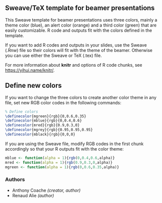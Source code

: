 ## Sweave/TeX template for beamer presentations


This Sweave template for beamer presentations uses three colors, mainly a theme color (blue), an alert color (orange) and a third color (green) that are easily customizable. R code and outputs fit with the colors defined in the template.
    
If you want to add R codes and outputs in your slides, use the Sweave (.Rnw) file so their colors will fit with the theme of the beamer. Otherwise you can use either the Sweave or TeX (.tex) file.

For more information about **knitr** and options of R code chunks, see https://yihui.name/knitr/. 

## Define new colors


If you want to change the three colors to create another color theme in any file, set new RGB color codes in the following commands:

```tex
% Define colors
\definecolor{mgreen}{rgb}{0,0.6,0.35}
\definecolor{mblue}{rgb}{0,0.4,0.6}
\definecolor{mred}{rgb}{0.9,0.3,0}
\definecolor{mgrey}{rgb}{0.95,0.95,0.95}
\definecolor{mblack}{rgb}{0,0,0}
```

If you are using the Sweave file, modify RGB codes in the first chunk accordingly so that your R outputs fit with the color theme:

```r
mblue <- function(alpha = 1){rgb(0,0.4,0.6,alpha)}
mred <- function(alpha = 1){rgb(0.9,0.3,0,alpha)}
mgreen <- function(alpha = 1){rgb(0,0.6,0.35,alpha)}
```

### Authors


- Anthony Coache *(creator, author)*
- Renaud Alie *(author)*